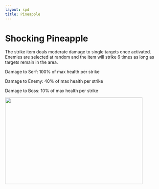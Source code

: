 ```yaml
---
layout: spd
title: Pineapple
---
```


# Shocking Pineapple

The strike item deals moderate damage to single targets once activated. Enemies are selected at random and the item will strike 6 times as long as targets remain in the area.

Damage to Serf: 100% of max health per strike

Damage to Enemy: 40% of max health per strike

Damage to Boss: 10% of max health per strike

<img src="/assets/images/spd/item-strike.gif" width="449" height="283">
